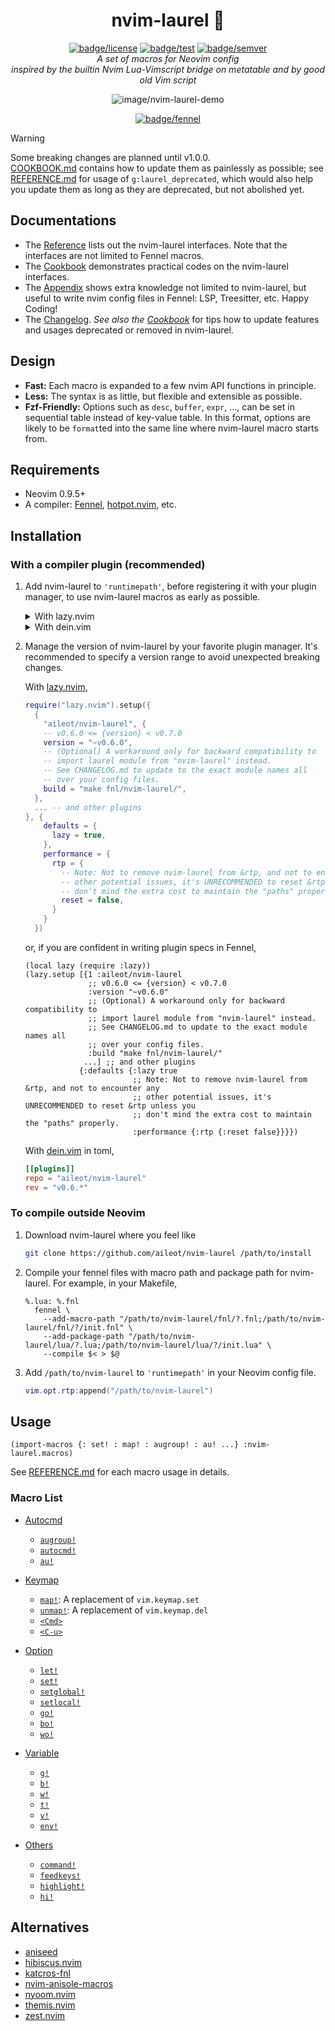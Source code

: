 <div align="center">

# nvim-laurel 🌿

[![badge/license](https://img.shields.io/badge/License-MIT-blue.svg?style=flat-square)][path/to/license]
[![badge/test](https://img.shields.io/github/actions/workflow/status/aileot/nvim-laurel/test.yml?branch=main&label=Test&logo=github&style=flat-square)][workflow/test]
[![badge/semver](https://img.shields.io/github/release/aileot/nvim-laurel?display_name=tag&sort=semver&label=Release)][path/to/semver]\
_A set of macros for Neovim config_\
_inspired by the builtin Nvim Lua-Vimscript bridge on metatable and by good old Vim script_

![image/nvim-laurel-demo](https://user-images.githubusercontent.com/46470475/207041810-4d0afa5e-f9cc-4878-86f2-e607cff20601.png)

[![badge/fennel](https://img.shields.io/badge/Powered_by_Fennel-030281?logo=Lua&style=for-the-badge)][url/to/fennel]

[workflow/test]: https://github.com/aileot/nvim-laurel/actions/workflows/test.yml
[path/to/license]: ./LICENSE
[path/to/semver]: https://github.com/aileot/nvim-laurel/releases/latest
[url/to/fennel]: https://fennel-lang.org/

</div>

> [!WARNING]
> Some breaking changes are planned until v1.0.0.  
> [COOKBOOK.md](./COOKBOOK.md) contains how to update them as painlessly as
> possible; see [REFERENCE.md](./REFERENCE.md) for usage of
> `g:laurel_deprecated`, which would also help you update them as long as they
> are deprecated, but not abolished yet.

## Documentations

- The [Reference](./REFERENCE.md) lists out the nvim-laurel interfaces.
  Note that the interfaces are not limited to Fennel macros.
- The [Cookbook](./COOKBOOK.md) demonstrates practical codes on the
  nvim-laurel interfaces.
- The [Appendix](./APPENDIX.md) shows extra knowledge not limited to
  nvim-laurel, but useful to write nvim config files in Fennel:
  LSP, Treesitter, etc. Happy Coding!
- The [Changelog](./CHANGELOG.md).
  _See also the [Cookbook](./COOKBOOK.md)_
  for tips how to update features and usages deprecated or removed in
  nvim-laurel.

## Design

- **Fast:** Each macro is expanded to a few nvim API functions in principle.
- **Less:** The syntax is as little, but flexible and extensible as possible.
- **Fzf-Friendly:** Options such as `desc`, `buffer`, `expr`, ..., can be set
  in sequential table instead of key-value table. In this format, options are
  likely to be `format`ted into the same line where nvim-laurel macro starts
  from.

## Requirements

- Neovim 0.9.5+
- A compiler: [Fennel][Fennel], [hotpot.nvim][hotpot.nvim], etc.

## Installation

### With a compiler plugin (recommended)

1. Add nvim-laurel to `'runtimepath'`, before registering it with your plugin
   manager, to use nvim-laurel macros as early as possible.

   <details>
   <summary>
   With lazy.nvim
   </summary>

   ```lua
   local function prerequisite(name, url)
     -- To manage the version of repo, the path should be where your plugin manager will download it.
     local name = url:gsub("^.*/", "")
     local path = vim.fn.stdpath("data") .. "/lazy/" .. name
     if not vim.loop.fs_stat(path) then
       vim.fn.system({
         "git",
         "clone",
         "--filter=blob:none",
         url,
         path,
       })
     end
     vim.opt.runtimepath:prepend(path)
   end

   -- Install your favorite plugin manager.
   prerequisite("https://github.com/folke/lazy.nvim")

   -- Install nvim-laurel
   prerequisite("https://github.com/aileot/nvim-laurel")

   -- Install a runtime compiler
   prerequisite("https://github.com/rktjmp/hotpot.nvim")

   require("hotpot").setup({
     compiler = {
       macros = {
         env = "_COMPILER",
         allowedGlobals = false,
         -- Comment out below to use `os`, `vim`, etc. at compile time,
         -- but UNRECOMMENDED with nvim-laurel.
         -- compilerEnv = _G,
       },
     },
   })

   -- Then, you can write config in Fennel with nvim-laurel.
   require("your.core")
   ```

   </details>

   <details>
   <summary>
   With dein.vim
   </summary>

   ```lua
   local function prerequisite(url)
     -- To manage the version of repo, the path should be where your plugin manager will download it.
     local path = "~/.cache/dein/repos/" .. url:gsub("^.*://", "")
     if not vim.loop.fs_stat(path) then
       vim.fn.system({
         "git",
         "clone",
         "--filter=blob:none",
         url,
         path,
       })
     end
     vim.opt.runtimepath:prepend(path)
   end

   -- Install your favorite plugin manager.
   prerequisite("https://github.com/Shougo/dein.vim")

   -- Install nvim-laurel
   prerequisite("https://github.com/aileot/nvim-laurel")

   -- Install a runtime compiler
   prerequisite("https://github.com/rktjmp/hotpot.nvim")

   require("hotpot").setup({
     compiler = {
       macros = {
         env = "_COMPILER",
         allowedGlobals = false,
       },
     },
   })

   -- Then, you can write config in Fennel with nvim-laurel.
   require("your.core")
   ```

   </details>

2. Manage the version of nvim-laurel by your favorite plugin manager. It's
   recommended to specify a version range to avoid unexpected breaking
   changes.

   With [lazy.nvim](https://github.com/folke/lazy.nvim),

   ```lua
   require("lazy.nvim").setup({
     {
       "aileot/nvim-laurel", {
       -- v0.6.0 <= {version} < v0.7.0
       version = "~v0.6.0",
       -- (Optional) A workaround only for backward compatibility to
       -- import laurel module from "nvim-laurel" instead.
       -- See CHANGELOG.md to update to the exact module names all
       -- over your config files.
       build = "make fnl/nvim-laurel/",
     },
     ... -- and other plugins
   }, {
       defaults = {
         lazy = true,
       },
       performance = {
         rtp = {
           -- Note: Not to remove nvim-laurel from &rtp, and not to encounter any
           -- other potential issues, it's UNRECOMMENDED to reset &rtp unless you
           -- don't mind the extra cost to maintain the "paths" properly.
           reset = false,
         }
       }
     })
   ```

   or, if you are confident in writing plugin specs in Fennel,

   ```fennel
   (local lazy (require :lazy))
   (lazy.setup [{1 :aileot/nvim-laurel
                 ;; v0.6.0 <= {version} < v0.7.0
                 :version "~v0.6.0"
                 ;; (Optional) A workaround only for backward compatibility to
                 ;; import laurel module from "nvim-laurel" instead.
                 ;; See CHANGELOG.md to update to the exact module names all
                 ;; over your config files.
                 :build "make fnl/nvim-laurel/"
                ...] ;; and other plugins
               {:defaults {:lazy true
                           ;; Note: Not to remove nvim-laurel from &rtp, and not to encounter any
                           ;; other potential issues, it's UNRECOMMENDED to reset &rtp unless you
                           ;; don't mind the extra cost to maintain the "paths" properly.
                           :performance {:rtp {:reset false}}}})
   ```

   With [dein.vim](https://github.com/Shougo/dein.vim) in toml,

   ```toml
   [[plugins]]
   repo = "aileot/nvim-laurel"
   rev = "v0.6.*"
   ```

### To compile outside Neovim

1. Download nvim-laurel where you feel like

   ```sh
   git clone https://github.com/aileot/nvim-laurel /path/to/install
   ```

2. Compile your fennel files with macro path and package path for nvim-laurel.
   For example, in your Makefile,

   ```make
   %.lua: %.fnl
     fennel \
       --add-macro-path "/path/to/nvim-laurel/fnl/?.fnl;/path/to/nvim-laurel/fnl/?/init.fnl" \
       --add-package-path "/path/to/nvim-laurel/lua/?.lua;/path/to/nvim-laurel/lua/?/init.lua" \
       --compile $< > $@
   ```

3. Add `/path/to/nvim-laurel` to `'runtimepath'` in your Neovim config file.

   ```lua
   vim.opt.rtp:append("/path/to/nvim-laurel")
   ```

## Usage

```fennel
(import-macros {: set! : map! : augroup! : au! ...} :nvim-laurel.macros)
```

See [REFERENCE.md](./doc/REFERENCE.md) for each macro usage in details.

### Macro List

- [Autocmd](./doc/REFERENCE.md#Autocmd)

  - [`augroup!`](./doc/REFERENCE.md#augroup)
  - [`autocmd!`](./doc/REFERENCE.md#autocmd)
  - [`au!`](./doc/REFERENCE.md#au)

- [Keymap](./doc/REFERENCE.md#Keymap)

  - [`map!`](./doc/REFERENCE.md#map): A replacement of `vim.keymap.set`
  - [`unmap!`](./doc/REFERENCE.md#unmap): A replacement of `vim.keymap.del`
  - [`<Cmd>`](./doc/REFERENCE.md#Cmd)
  - [`<C-u>`](./doc/REFERENCE.md#C-u)

- [Option](./doc/REFERENCE.md#Option)

  - [`let!`](./doc/REFERENCE.md#let)
  - [`set!`](./doc/REFERENCE.md#set)
  - [`setglobal!`](./doc/REFERENCE.md#setglobal)
  - [`setlocal!`](./doc/REFERENCE.md#setlocal)
  - [`go!`](./doc/REFERENCE.md#go)
  - [`bo!`](./doc/REFERENCE.md#bo)
  - [`wo!`](./doc/REFERENCE.md#wo)

- [Variable](./doc/REFERENCE.md#Variable)

  - [`g!`](./doc/REFERENCE.md#g)
  - [`b!`](./doc/REFERENCE.md#b)
  - [`w!`](./doc/REFERENCE.md#w)
  - [`t!`](./doc/REFERENCE.md#t)
  - [`v!`](./doc/REFERENCE.md#v)
  - [`env!`](./doc/REFERENCE.md#env)

- [Others](./doc/REFERENCE.md#Others)
  - [`command!`](./doc/REFERENCE.md#command)
  - [`feedkeys!`](./doc/REFERENCE.md#feedkeys)
  - [`highlight!`](./doc/REFERENCE.md#highlight)
  - [`hi!`](./doc/REFERENCE.md#hi)

## Alternatives

- [aniseed](https://github.com/Olical/aniseed)
- [hibiscus.nvim](https://github.com/udayvir-singh/hibiscus.nvim)
- [katcros-fnl](https://github.com/katawful/katcros-fnl)
- [nvim-anisole-macros](https://github.com/katawful/nvim-anisole-macros)
- [nyoom.nvim](https://github.com/shaunsingh/nyoom.nvim)
- [themis.nvim](https://github.com/datwaft/themis.nvim)
- [zest.nvim](https://github.com/tsbohc/zest.nvim)

[Fennel]: https://github.com/bakpakin/Fennel
[hotpot.nvim]: https://github.com/rktjmp/hotpot.nvim
